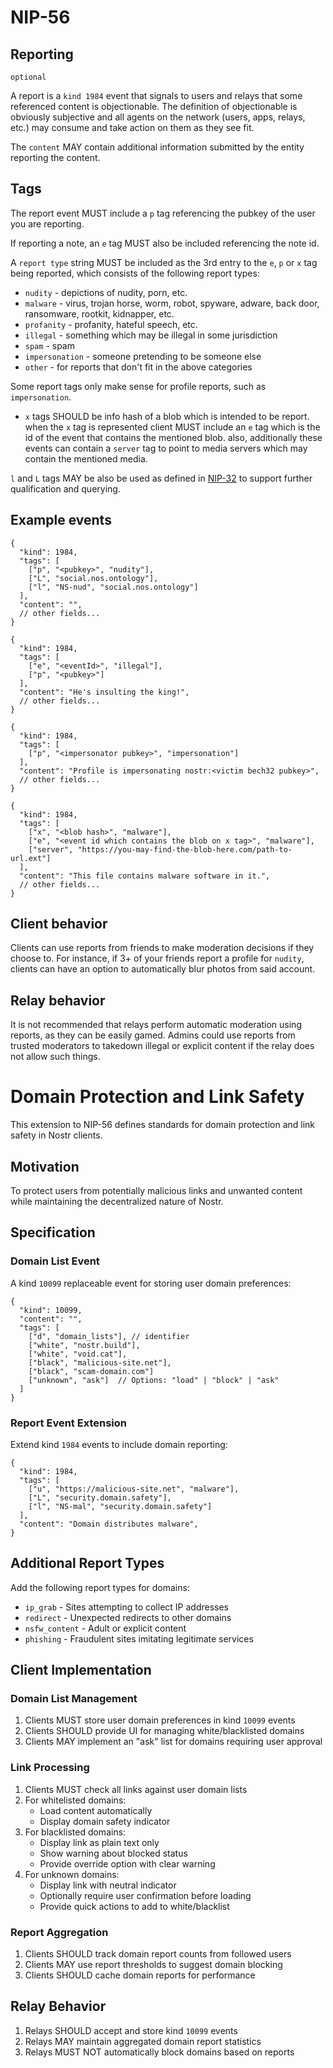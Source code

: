 NIP-56
======

Reporting
---------

`optional`

A report is a `kind 1984` event that signals to users and relays that 
some referenced content is objectionable. The definition of objectionable is
obviously subjective and all agents on the network (users, apps, relays, etc.) 
may consume and take action on them as they see fit.

The `content` MAY contain additional information submitted by the entity
reporting the content.

Tags
----

The report event MUST include a `p` tag referencing the pubkey of the user you
are reporting.

If reporting a note, an `e` tag MUST also be included referencing the note id.

A `report type` string MUST be included as the 3rd entry to the `e`, `p` or `x` tag
being reported, which consists of the following report types:

- `nudity` - depictions of nudity, porn, etc.
- `malware` - virus, trojan horse, worm, robot, spyware, adware, back door, ransomware, rootkit, kidnapper, etc.
- `profanity` - profanity, hateful speech, etc.
- `illegal` - something which may be illegal in some jurisdiction
- `spam` - spam
- `impersonation` - someone pretending to be someone else
- `other` - for reports that don't fit in the above categories

Some report tags only make sense for profile reports, such as `impersonation`.

- `x` tags SHOULD be info hash of a blob which is intended to be report. when the `x` tag is represented client MUST include an `e` tag which is the id of the event that contains the mentioned blob. also, additionally these events can contain a `server` tag to point to media servers which may contain the mentioned media.

`l` and `L` tags MAY be also be used as defined in [NIP-32](32.md) to support
further qualification and querying.

Example events
--------------

```jsonc
{
  "kind": 1984,
  "tags": [
    ["p", "<pubkey>", "nudity"],
    ["L", "social.nos.ontology"],
    ["l", "NS-nud", "social.nos.ontology"]
  ],
  "content": "",
  // other fields...
}
```

```jsonc
{
  "kind": 1984,
  "tags": [
    ["e", "<eventId>", "illegal"],
    ["p", "<pubkey>"]
  ],
  "content": "He's insulting the king!",
  // other fields...
}
```

```jsonc
{
  "kind": 1984,
  "tags": [
    ["p", "<impersonator pubkey>", "impersonation"]
  ],
  "content": "Profile is impersonating nostr:<victim bech32 pubkey>",
  // other fields...
}
```

```jsonc
{
  "kind": 1984,
  "tags": [
    ["x", "<blob hash>", "malware"],
    ["e", "<event id which contains the blob on x tag>", "malware"],
    ["server", "https://you-may-find-the-blob-here.com/path-to-url.ext"]
  ],
  "content": "This file contains malware software in it.",
  // other fields...
}
```

Client behavior
---------------

Clients can use reports from friends to make moderation decisions if they
choose to. For instance, if 3+ of your friends report a profile for `nudity`,
clients can have an option to automatically blur photos from said account.


Relay behavior
--------------

It is not recommended that relays perform automatic moderation using reports,
as they can be easily gamed. Admins could use reports from trusted moderators to
takedown illegal or explicit content if the relay does not allow such things.

Domain Protection and Link Safety
=======================================

This extension to NIP-56 defines standards for domain protection and link safety in Nostr clients.

Motivation
----------
To protect users from potentially malicious links and unwanted content while maintaining the decentralized nature of Nostr.

Specification
------------

### Domain List Event

A kind `10099` replaceable event for storing user domain preferences:

```jsonc
{
  "kind": 10099,
  "content": "",
  "tags": [
    ["d", "domain_lists"], // identifier 
    ["white", "nostr.build"],
    ["white", "void.cat"],
    ["black", "malicious-site.net"],
    ["black", "scam-domain.com"]
    ["unknown", "ask"]  // Options: "load" | "block" | "ask"
  ]
}
```

### Report Event Extension

Extend kind `1984` events to include domain reporting:

```jsonc
{
  "kind": 1984,
  "tags": [
    ["u", "https://malicious-site.net", "malware"],
    ["L", "security.domain.safety"],
    ["l", "NS-mal", "security.domain.safety"]
  ],
  "content": "Domain distributes malware",
}
```

Additional Report Types
----------------------
Add the following report types for domains:
- `ip_grab` - Sites attempting to collect IP addresses
- `redirect` - Unexpected redirects to other domains
- `nsfw_content` - Adult or explicit content
- `phishing` - Fraudulent sites imitating legitimate services

Client Implementation
--------------------

### Domain List Management
1. Clients MUST store user domain preferences in kind `10099` events
2. Clients SHOULD provide UI for managing white/blacklisted domains
3. Clients MAY implement an "ask" list for domains requiring user approval

### Link Processing
1. Clients MUST check all links against user domain lists
2. For whitelisted domains:
   - Load content automatically
   - Display domain safety indicator
3. For blacklisted domains:
   - Display link as plain text only
   - Show warning about blocked status
   - Provide override option with clear warning
4. For unknown domains:
   - Display link with neutral indicator
   - Optionally require user confirmation before loading
   - Provide quick actions to add to white/blacklist

### Report Aggregation
1. Clients SHOULD track domain report counts from followed users
2. Clients MAY use report thresholds to suggest domain blocking
3. Clients SHOULD cache domain reports for performance

Relay Behavior
-------------
1. Relays SHOULD accept and store kind `10099` events
2. Relays MAY maintain aggregated domain report statistics
3. Relays MUST NOT automatically block domains based on reports
